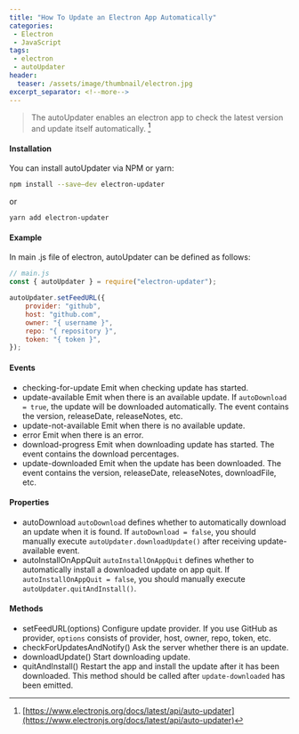 ```yaml
---
title: "How To Update an Electron App Automatically"
categories:
 - Electron
 - JavaScript
tags:
 - electron
 - autoUpdater
header:
  teaser: /assets/image/thumbnail/electron.jpg
excerpt_separator: <!--more-->
---
```


> The autoUpdater enables an electron app to check the latest version and update itself automatically. [^updater]

<!--more-->

#### Installation
You can install autoUpdater via NPM or yarn:
```bash
npm install --save—dev electron-updater
```
or
```shell
yarn add electron-updater
```

#### Example
In main .js file of electron, autoUpdater can be defined as follows:
```js
// main.js
const { autoUpdater } = require("electron-updater");

autoUpdater.setFeedURL({
    provider: "github",
    host: "github.com",
    owner: "{ username }",
    repo: "{ repository }",
    token: "{ token }",
});
```

#### Events
* checking-for-update
    Emit when checking update has started.
* update-available
	Emit when there is an available update. If `autoDownload = true`, the update will be downloaded automatically. The event contains the version, releaseDate, releaseNotes, etc.
* update-not-available
	Emit when there is no available update.
* error
	Emit when there is an error.
* download-progress
	Emit when downloading update has started. The event contains the download percentages.
* update-downloaded
	Emit when the update has been downloaded. The event contains the version, releaseDate, releaseNotes, downloadFile, etc.

#### Properties
* autoDownload
	`autoDownload` defines whether to automatically download an update when it is found. If `autoDownload = false`, you should manually execute `autoUpdater.downloadUpdate()` after receiving update-available event.
* autoInstallOnAppQuit
	`autoInstallOnAppQuit` defines whether to automatically install a downloaded update on app quit. If `autoInstallOnAppQuit = false`, you should manually execute `autoUpdater.quitAndInstall()`.

#### Methods
* setFeedURL(options)
	Configure update provider. If you use GitHub as provider, `options` consists of provider, host, owner, repo, token, etc. 
* checkForUpdatesAndNotify()
	Ask the server whether there is an update.
* downloadUpdate()
	Start downloading update.
* quitAndInstall()
	Restart the app and install the update after it has been downloaded. This method should be called after `update-downloaded` has been emitted.

[^updater]: [https://www.electronjs.org/docs/latest/api/auto-updater](https://www.electronjs.org/docs/latest/api/auto-updater)
